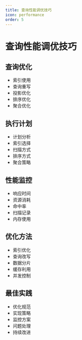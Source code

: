 ```yaml
---
title: 查询性能调优技巧
icon: performance
order: 5
---
```


# 查询性能调优技巧

## 查询优化
- 索引使用
- 查询重写
- 投影优化
- 排序优化
- 聚合优化

## 执行计划
- 计划分析
- 索引选择
- 扫描方式
- 排序方式
- 聚合策略

## 性能监控
- 响应时间
- 资源消耗
- 命中率
- 扫描记录
- 内存使用

## 优化方法
- 索引优化
- 查询改写
- 数据分片
- 缓存利用
- 并发控制

## 最佳实践
- 优化规范
- 实现策略
- 监控方案
- 问题处理
- 持续改进
